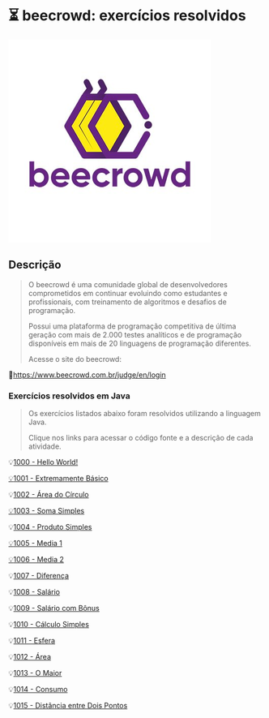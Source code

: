 # :hourglass_flowing_sand: beecrowd: exercícios resolvidos

<img src = "beecrowd.jpg">

## Descrição 

> O beecrowd é uma comunidade global de desenvolvedores comprometidos em continuar evoluindo como estudantes e profissionais, com treinamento de algoritmos e desafios de programação.
>
> Possui uma plataforma de programação competitiva de última geração com mais de 2.000 testes analíticos e de programação disponíveis em mais de 20 linguagens de programação diferentes. 
>
> Acesse o site do beecrowd:

:link:https://www.beecrowd.com.br/judge/en/login

### Exercícios resolvidos em Java

> Os exercícios listados abaixo foram resolvidos utilizando a linguagem Java. 
>
> Clique nos links para acessar o código fonte e a descrição de cada atividade.

:bulb:[1000 - Hello World!](https://github.com/isaias30silva/Beecrowd/blob/master/Beecrowd_1/src/HelloWorld1000/Main.java)

[:bulb:1001 - Extremamente Básico](https://github.com/isaias30silva/Beecrowd/blob/master/Beecrowd_1/src/ExtremamenteB%C3%A1sico1001/Main.java)

:bulb:[1002 - Área do Círculo](https://github.com/isaias30silva/Beecrowd/blob/master/Beecrowd_1/src/AreaDoCirculo1002/Main.java)

[:bulb:1003 - Soma Simples](https://github.com/isaias30silva/Beecrowd/blob/master/Beecrowd_1/src/SomaSimples1003/Main.java)

:bulb:[1004 - Produto Simples](https://github.com/isaias30silva/Beecrowd/blob/master/Beecrowd_1/src/ProdutoSimples1004/Main.java)

[:bulb:1005 - Media 1](https://github.com/isaias30silva/Beecrowd/blob/master/Beecrowd_1/src/Media1_1005/Main.java)

[:bulb:1006 - Media 2](https://github.com/isaias30silva/Beecrowd/blob/master/Beecrowd_1/src/Media2_1006/Main.java)

:bulb:[1007 - Diferença](https://github.com/isaias30silva/Beecrowd/blob/master/Beecrowd_1/src/Diferen%C3%A7a1007/Main.java)

:bulb:[1008 - Salário](https://github.com/isaias30silva/Beecrowd/blob/master/Beecrowd_1/src/Salario1008/Main.java)

:bulb:[1009 - Salário com Bônus](https://github.com/isaias30silva/Beecrowd/blob/master/Beecrowd_1/src/SalarioComBonus1009/Main.java)

:bulb:[1010 - Cálculo Simples](https://github.com/isaias30silva/Beecrowd/blob/master/Beecrowd_1/src/CalculoSimples1010/Main.java)

:bulb:[1011 - Esfera](https://github.com/isaias30silva/Beecrowd/blob/master/Beecrowd_1/src/Esfera1011/Main.java)

:bulb:[1012 - Área](https://github.com/isaias30silva/Beecrowd/blob/master/Beecrowd_1/src/Area1012/Main.java)

:bulb:[1013 - O Maior](https://github.com/isaias30silva/Beecrowd/blob/master/Beecrowd_1/src/OMaior1013/Main.java)

:bulb:[1014 - Consumo](https://github.com/isaias30silva/Beecrowd/blob/master/Beecrowd_1/src/Consumo1014/Main.java)

:bulb:[1015 - Distância entre Dois Pontos](https://github.com/isaias30silva/Beecrowd/blob/master/Beecrowd_1/src/DistanciaEntreDoisPontos1015/Main.java)














